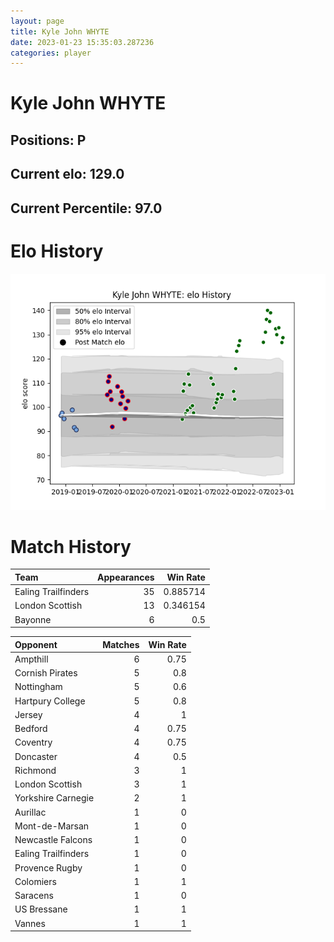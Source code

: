 ```yaml
---  
layout: page  
title: Kyle John WHYTE  
date: 2023-01-23 15:35:03.287236  
categories: player  
---
```

# Kyle John WHYTE

## Positions: P

## Current elo: 129.0

## Current Percentile: 97.0

# Elo History


![elo history](history_KyleJohnWHYTE.png)
# Match History


| Team                |   Appearances |   Win Rate |
|:--------------------|--------------:|-----------:|
| Ealing Trailfinders |            35 |   0.885714 |
| London Scottish     |            13 |   0.346154 |
| Bayonne             |             6 |   0.5      |

| Opponent            |   Matches |   Win Rate |
|:--------------------|----------:|-----------:|
| Ampthill            |         6 |       0.75 |
| Cornish Pirates     |         5 |       0.8  |
| Nottingham          |         5 |       0.6  |
| Hartpury College    |         5 |       0.8  |
| Jersey              |         4 |       1    |
| Bedford             |         4 |       0.75 |
| Coventry            |         4 |       0.75 |
| Doncaster           |         4 |       0.5  |
| Richmond            |         3 |       1    |
| London Scottish     |         3 |       1    |
| Yorkshire Carnegie  |         2 |       1    |
| Aurillac            |         1 |       0    |
| Mont-de-Marsan      |         1 |       0    |
| Newcastle Falcons   |         1 |       0    |
| Ealing Trailfinders |         1 |       0    |
| Provence Rugby      |         1 |       0    |
| Colomiers           |         1 |       1    |
| Saracens            |         1 |       0    |
| US Bressane         |         1 |       1    |
| Vannes              |         1 |       1    |